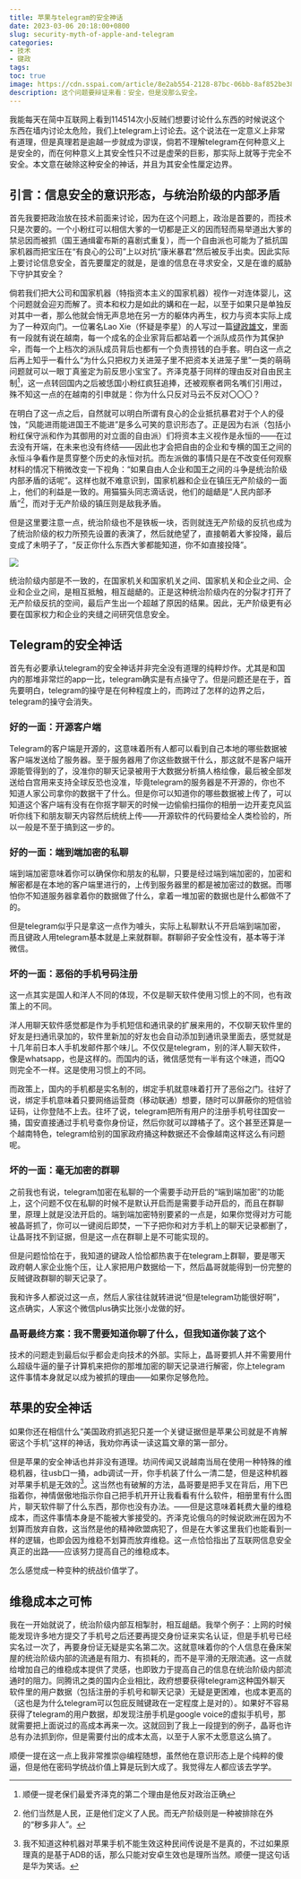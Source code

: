 ```yaml
---
title: 苹果与telegram的安全神话
date: 2023-03-06 20:18:00+0800
slug: security-myth-of-apple-and-telegram
categories:
- 技术
- 键政
tags:
toc: true
image: https://cdn.sspai.com/article/8e2ab554-2128-87bc-06bb-8af852be384e.png
description: 这个问题要辩证来看：安全，但是没那么安全。
---
```


我能每天在简中互联网上看到114514次小反贼们想要讨论什么东西的时候说这个东西在墙内讨论太危险，我们上telegram上讨论去。这个说法在一定意义上非常有道理，但是真理若是逾越一步就成为谬误，倘若不理解telegram在何种意义上是安全的，而在何种意义上其安全性只不过是虚荣的巨影，那实际上就等于完全不安全。本文意在破除这种安全的神话，并且为其安全性厘定边界。

## 引言：信息安全的意识形态，与统治阶级的内部矛盾

首先我要把政治放在技术前面来讨论，因为在这个问题上，政治是首要的，而技术只是次要的。一个小粉红可以相信大爹的一切都是正义的因而轻而易举道出大爹的禁忌因而被抓（国王通缉霍布斯的喜剧式重复），而一个自由派也可能为了抵抗国家机器而把宝压在“有良心的公司”上以对抗“康米暴君”然后被反手出卖。因此实际上要讨论信息安全，首先要厘定的就是，是谁的信息在寻求安全，又是在谁的威胁下守护其安全？

倘若我们把大公司和国家机器（特指资本主义的国家机器）视作一对连体婴儿，这个问题就会迎刃而解了。资本和权力是如此的媾和在一起，以至于如果只是单独反对其中一者，那么他就会悄无声息地在另一方的躯体内再生，权力与资本实际上成为了一种双向门。一位署名Lao Xie（怀疑是李星）的人写过一篇[键政雄文](https://chuangcn.org/journal/two/an-adequate-state/)，里面有一段就有说在越南，每一个成名的企业家背后都站着一个派队成员作为其保护伞，而每一个上档次的派队成员背后也都有一个负责捞钱的白手套。明白这一点之后再上知乎一看什么“为什么只把权力关进笼子里不把资本关进笼子里”一类的萌萌问题就可以一眼丁真鉴定为前反思小宝宝了。齐泽克基于同样的理由反对自由民主制[^1]，这一点转回国内之后被恁国小粉红疯狂追捧，还被观察者网名嘴们引用过，殊不知这一点的在越南的引申就是：你为什么只反对马云不反对〇〇〇？

[^1]: 顺便一提老保们最爱齐泽克的第二个理由是他反对政治正确

在明白了这一点之后，自然就可以明白所谓有良心的企业抵抗暴君对于个人的侵蚀，“风能进雨能进国王不能进”是多么可笑的意识形态了。正是因为右派（包括小粉红保守派和作为其御用的对立面的自由派）们将资本主义视作是永恒的——在过去没有开端，在未来也没有终结——因此也才会把自由的企业和专横的国王之间的永恒斗争看作是贯穿整个历史的永恒对抗。而左派做的事情只是在不改变任何观察材料的情况下稍微改变一下视角：“如果自由人企业和国王之间的斗争是统治阶级内部矛盾的话呢”。这样也就不难意识到，国家机器和企业在镇压无产阶级的一面上，他们的利益是一致的。用猫猫头同志滴话说，他们的龃龉是“人民内部矛盾”[^2]，而对于无产阶级的镇压则是敌我矛盾。

[^2]: 他们当然是人民，正是他们定义了人民。而无产阶级则是一种被排除在外的“秽多非人”。

但是这里要注意一点，统治阶级也不是铁板一块，否则就连无产阶级的反抗也成为了统治阶级的权力所预先设置的表演了，然后就绝望了，直接朝着大爹投降，最后变成了未明子了，“反正你什么东西大爹都能知道，你不如直接投降”。

![](https://img.amamiyayuuko.com/202302241804855.gif)

统治阶级内部是不一致的，在国家机关和国家机关之间、国家机关和企业之间、企业和企业之间，是相互抵触，相互龃龉的。正是这种统治阶级内在的分裂才打开了无产阶级反抗的空间，最后产生出一个超越了原因的结果。因此，无产阶级更有必要在国家权力和企业的夹缝之间研究信息安全。

## Telegram的安全神话

首先有必要承认telegram的安全神话并非完全没有道理的纯粹炒作。尤其是和国内的那堆非常烂的app一比，telegram确实是有点操守了。但是问题还是在于，首先要明白，telegram的操守是在何种程度上的，而跨过了怎样的边界之后，telegram的操守会消失。

### 好的一面：开源客户端

Telegram的客户端是开源的，这意味着所有人都可以看到自己本地的哪些数据被客户端发送给了服务器。至于服务器用了你这些数据干什么，那这就不是客户端开源能管得到的了，没准你的聊天记录被用于大数据分析搞人格绘像，最后被全部发送给白宫用来支持全球反恐也没准，毕竟telegram的服务器是不开源的，你也不知道人家公司拿你的数据干了什么。但是你可以知道你的哪些数据被上传了，可以知道这个客户端有没有在你抠字聊天的时候一边偷偷扫描你的相册一边开麦克风监听你线下和朋友聊天内容然后统统上传——开源软件的代码要给全人类检验的，所以一般是不至于搞到这一步的。

### 好的一面：端到端加密的私聊

端到端加密意味着你可以确保你和朋友的私聊，只要是经过端到端加密的，加密和解密都是在本地的客户端里进行的，上传到服务器里的都是被加密过的数据。而哪怕你不知道服务器拿着你的数据做了什么，拿着一堆加密的数据也是什么都做不了的。

但是telegram似乎只是拿这一点作为噱头，实际上私聊默认不开启端到端加密，而且键政人用telegram基本就是上来就群聊。群聊卵子安全性没有，基本等于洋微信。

### 坏的一面：恶俗的手机号码注册

这一点其实是国人和洋人不同的体现，不仅是聊天软件使用习惯上的不同，也有政策上的不同。

洋人用聊天软件感觉都是作为手机短信和通讯录的扩展来用的，不仅聊天软件里的好友是扫通讯录加的，软件里新加的好友也会自动添加到通讯录里面去，感觉就是十几年前日本人手机发邮件那个味儿。不仅仅是telegram，别的洋人聊天软件，像是whatsapp，也是这样的。而国内的话，微信感觉有一半有这个味道，而QQ则完全不一样。这是使用习惯上的不同。

而政策上，国内的手机都是实名制的，绑定手机就意味着打开了恶俗之门。往好了说，绑定手机意味着只要网络运营商（移动联通）想要，随时可以屏蔽你的短信验证码，让你登陆不上去。往坏了说，telegram把所有用户的注册手机号往国安一捅，国安直接通过手机号查你身份证，然后你就可以蹲橘子了。这个甚至还算是一个越南特色，telegram给别的国家政府捅这种数据还不会像越南这样这么有问题呢。

### 坏的一面：毫无加密的群聊

之前我也有说，telegram加密在私聊的一个需要手动开启的“端到端加密”的功能上，这个问题不仅在私聊的时候不是默认开启而是需要手动开启的，而且在群聊里，原理上就是没法开启的。端到端加密特别要紧的一点是，如果你觉得对方可能被晶哥抓了，你可以一键阅后即焚，一下子把你和对方手机上的聊天记录都删了，让晶哥找不到证据，但是这一点在群聊上是不可能实现的。

但是问题恰恰在于，我知道的键政人恰恰都热衷于在telegram上群聊，要是哪天政府朝人家企业施个压，让人家把用户数据给一下，然后晶哥就能得到一份完整的反贼键政群聊的聊天记录了。

我和许多人都说过这一点，然后人家往往就转进说“但是telegram功能很好啊”，这点确实，人家这个微信plus确实比张小龙做的好。

### 晶哥最终方案：我不需要知道你聊了什么，但我知道你装了这个

技术的问题走到最后似乎都会走向技术的外部。实际上，晶哥要抓人并不需要用什么超级牛逼的量子计算机来把你的那堆加密的聊天记录进行解密，你上telegram这件事情本身就足以成为被抓的理由——如果你足够危险。

## 苹果的安全神话

如果你还在相信什么“美国政府抓逃犯只差一个关键证据但是苹果公司就是不肯解密这个手机”这样的神话，我劝你再读一读这篇文章的第一部分。

但是苹果的安全神话也并非没有道理。坊间传闻又说越南当局在使用一种特殊的维稳机器，往usb口一捅，adb调试一开，你手机装了什么一清二楚，但是这种机器对苹果手机是无效的[^3]。这当然也有破解的方法，晶哥要是把手叉在背后，用下巴指着你，神情倨傲地指示你自己把手机开开让我看看有什么软件，相册里有什么图片，聊天软件聊了什么东西，那你也没有办法。——但是这意味着耗费大量的维稳成本，而这件事情本身是不能被大爹接受的。齐泽克论俄乌的时候说欧洲在因为不划算而放弃自救，这当然是他的精神欧盟病犯了，但是在大爹这里我们也能看到一样的逻辑，也即会因为维稳不划算而放弃维稳。这一点恰恰指出了互联网信息安全真正的出路——应该努力提高自己的维稳成本。

[^3]: 我不知道这种机器对苹果手机不能生效这种民间传说是不是真的，不过如果原理真的是基于ADB的话，那么只能对安卓生效也是理所当然。顺便一提这句话是华为笑话。

怎么感觉成一种变种的统战价值学了。

## 维稳成本之可怖

我在一开始就说了，统治阶级内部互相掣肘，相互龃龉。我举个例子：上网的时候能发现许多地方提交了手机号之后还要再提交身份证来实名认证，但是手机号已经实名过一次了，再要身份证无疑是实名第二次。这就意味着你的个人信息在叠床架屋的统治阶级内部的流通是有阻力、有损耗的，而不是平滑的无限流通。这一点就给增加自己的维稳成本提供了灵感，也即致力于提高自己的信息在统治阶级内部流通时的阻力。同腾讯之类的国内企业相比，政府想要获得telegram这种国外聊天软件里的用户数据（包括注册的手机号和聊天记录）无疑是更困难，也成本更高的（这也是为什么telegram可以包庇反贼键政在一定程度上是对的）。如果好不容易获得了telegram的用户数据，却发现注册手机是google voice的虚拟手机号，那就需要把上面说过的高成本再来一次。这就回到了我上一段提到的例子，晶哥也许总有办法抓到你，但是需要付出的成本太高，以至于人家不太愿意这么搞了。

顺便一提在这一点上我非常推崇@编程随想，虽然他在意识形态上是个纯粹的傻逼，但是他在密码学统战价值上算是玩到大成了。我觉得左人都应该去学学。



